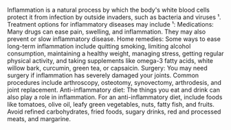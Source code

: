 Inflammation is a natural process by which the body's white blood cells protect it from infection by outside invaders, such as bacteria and viruses ¹. Treatment options for inflammatory diseases may include ¹:
Medications: Many drugs can ease pain, swelling, and inflammation. They may also prevent or slow inflammatory disease.
Home remedies: Some ways to ease long-term inflammation include quitting smoking, limiting alcohol consumption, maintaining a healthy weight, managing stress, getting regular physical activity, and taking supplements like omega-3 fatty acids, white willow bark, curcumin, green tea, or capsaicin.
Surgery: You may need surgery if inflammation has severely damaged your joints. Common procedures include arthroscopy, osteotomy, synovectomy, arthrodesis, and joint replacement.
Anti-inflammatory diet: The things you eat and drink can also play a role in inflammation. For an anti-inflammatory diet, include foods like tomatoes, olive oil, leafy green vegetables, nuts, fatty fish, and fruits. Avoid refined carbohydrates, fried foods, sugary drinks, red and processed meats, and margarine.